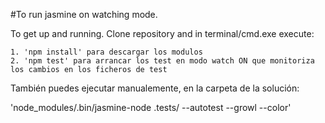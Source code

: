 #To run jasmine on watching mode.

To get up and running. Clone repository and in terminal/cmd.exe execute:

	1. 'npm install' para descargar los modulos
	2. 'npm test' para arrancar los test en modo watch ON que monitoriza los cambios en los ficheros de test

También puedes ejecutar manualemente, en la carpeta de la solución:

'node_modules/.bin/jasmine-node .tests/ --autotest --growl --color'